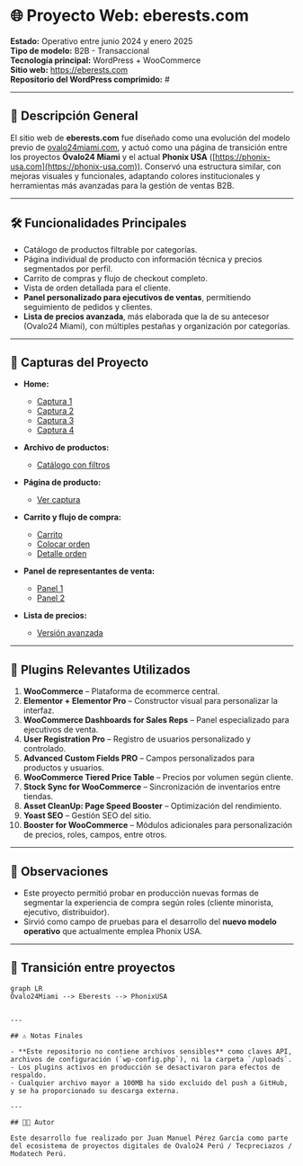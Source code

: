 # 🌐 Proyecto Web: eberests.com

**Estado:** Operativo entre junio 2024 y enero 2025  
**Tipo de modelo:** B2B - Transaccional  
**Tecnología principal:** WordPress + WooCommerce  
**Sitio web:** https://eberests.com  
**Repositorio del WordPress comprimido:** #

---

## 🧭 Descripción General

El sitio web de **eberests.com** fue diseñado como una evolución del modelo previo de [ovalo24miami.com](https://ovalo24miami.com), y actuó como una página de transición entre los proyectos **Óvalo24 Miami** y el actual **Phonix USA** ([https://phonix-usa.com](https://phonix-usa.com)). Conservó una estructura similar, con mejoras visuales y funcionales, adaptando colores institucionales y herramientas más avanzadas para la gestión de ventas B2B.

---

## 🛠️ Funcionalidades Principales

- Catálogo de productos filtrable por categorías.
- Página individual de producto con información técnica y precios segmentados por perfil.
- Carrito de compras y flujo de checkout completo.
- Vista de orden detallada para el cliente.
- **Panel personalizado para ejecutivos de ventas**, permitiendo seguimiento de pedidos y clientes.
- **Lista de precios avanzada**, más elaborada que la de su antecesor (Ovalo24 Miami), con múltiples pestañas y organización por categorías.

---

## 📸 Capturas del Proyecto

- **Home:**  
  - [Captura 1](https://drive.google.com/file/d/1umV5NFgfSZ56s2ttEZNmcGabyiXNqsFX/view?usp=drive_link)  
  - [Captura 2](https://drive.google.com/file/d/1iuxFDLw5VCHl3BfyUtZYbq_nhj56XPQD/view?usp=drive_link)  
  - [Captura 3](https://drive.google.com/file/d/1pw-9ww6UT_7yCzHO_-yjWyklxjXYavVQ/view?usp=drive_link)  
  - [Captura 4](https://drive.google.com/file/d/1tyHJmA8BZnoa1-YWiOZstMmxrDuc7q6Q/view?usp=drive_link)  

- **Archivo de productos:**  
  - [Catálogo con filtros](https://drive.google.com/file/d/1jEPUaefDeIOO6bhMFHyGvrhr_q6FxIyl/view?usp=drive_link)  

- **Página de producto:**  
  - [Ver captura](https://drive.google.com/file/d/1f6i6oapLNP5WO7L6eneEjdhBpeiMBP88/view?usp=drive_link)

- **Carrito y flujo de compra:**  
  - [Carrito](https://drive.google.com/file/d/1c6KEAVfkN57nlQ_KF9RaPSoCo-5_y7By/view?usp=drive_link)  
  - [Colocar orden](https://drive.google.com/file/d/1xl4df6M7XP4cdR2K3Lj14fRIr--24dQ1/view?usp=drive_link)  
  - [Detalle orden](https://drive.google.com/file/d/1DfvA9XuDvGfXptBFtScOD-9yaqb08mIc/view?usp=drive_link)  

- **Panel de representantes de venta:**  
  - [Panel 1](https://drive.google.com/file/d/1wozOTGrFHi5BaXzMrsLeGWF5qDI8kVi0/view?usp=drive_link)  
  - [Panel 2](https://drive.google.com/file/d/1Q8LF39HCzNKjjWzaXV7bvVJpTZEtUES0/view?usp=drive_link)

- **Lista de precios:**  
  - [Versión avanzada](https://docs.google.com/spreadsheets/d/1nh3q-_naVfwHgl79HqKZSREC9swX24iP/edit?usp=drive_link&ouid=107019047146371360296&rtpof=true&sd=true)

---

## 🔌 Plugins Relevantes Utilizados

1. **WooCommerce** – Plataforma de ecommerce central.
2. **Elementor + Elementor Pro** – Constructor visual para personalizar la interfaz.
3. **WooCommerce Dashboards for Sales Reps** – Panel especializado para ejecutivos de venta.
4. **User Registration Pro** – Registro de usuarios personalizado y controlado.
5. **Advanced Custom Fields PRO** – Campos personalizados para productos y usuarios.
6. **WooCommerce Tiered Price Table** – Precios por volumen según cliente.
7. **Stock Sync for WooCommerce** – Sincronización de inventarios entre tiendas.
8. **Asset CleanUp: Page Speed Booster** – Optimización del rendimiento.
9. **Yoast SEO** – Gestión SEO del sitio.
10. **Booster for WooCommerce** – Módulos adicionales para personalización de precios, roles, campos, entre otros.

---

## 🧩 Observaciones

- Este proyecto permitió probar en producción nuevas formas de segmentar la experiencia de compra según roles (cliente minorista, ejecutivo, distribuidor).
- Sirvió como campo de pruebas para el desarrollo del **nuevo modelo operativo** que actualmente emplea Phonix USA.

---

## 🧳 Transición entre proyectos

```mermaid
graph LR
Óvalo24Miami --> Eberests --> PhonixUSA


---

## ⚠️ Notas Finales

- **Este repositorio no contiene archivos sensibles** como claves API, archivos de configuración (`wp-config.php`), ni la carpeta `/uploads`.
- Los plugins activos en producción se desactivaron para efectos de respaldo.
- Cualquier archivo mayor a 100MB ha sido excluido del push a GitHub, y se ha proporcionado su descarga externa.

---

## 👨‍💻 Autor

Este desarrollo fue realizado por Juan Manuel Pérez García como parte del ecosistema de proyectos digitales de Ovalo24 Perú / Tecpreciazos / Modatech Perú.

